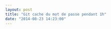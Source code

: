 ```yaml
---
layout: post
title: "Git cache du mot de passe pendant 1h"
date: "2014-08-23 14:23:00"
---
```

<script src="http://pastebin.com/embed_js.php?i=fr89ag5w"></script>

